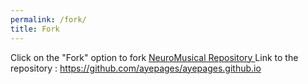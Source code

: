 ```yaml
---
permalink: /fork/
title: Fork
---
```


Click on the "Fork" option to fork [ NeuroMusical Repository ](https://github.com/ayepages/ayepages.github.io) 
Link to the repository : https://github.com/ayepages/ayepages.github.io
